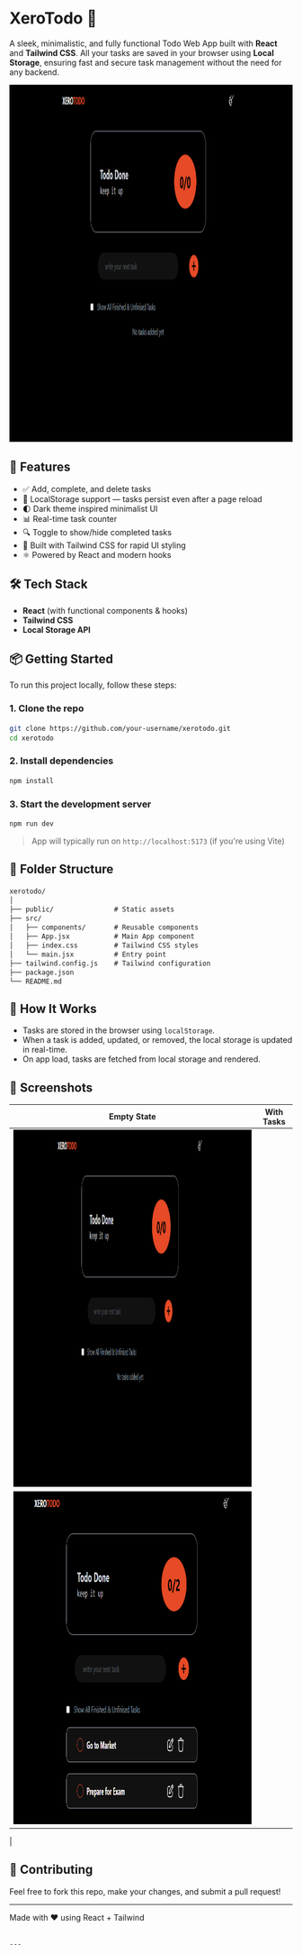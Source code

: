 # XeroTodo 📝

A sleek, minimalistic, and fully functional Todo Web App built with **React** and **Tailwind CSS**. All your tasks are saved in your browser using **Local Storage**, ensuring fast and secure task management without the need for any backend.

<img width="1227" height="634" alt="image" src="/Emptytodo.png" />


## 🚀 Features

- ✅ Add, complete, and delete tasks
- 💾 LocalStorage support — tasks persist even after a page reload
- 🌓 Dark theme inspired minimalist UI
- 📊 Real-time task counter
- 🔍 Toggle to show/hide completed tasks
- 💅 Built with Tailwind CSS for rapid UI styling
- ⚛️ Powered by React and modern hooks

## 🛠 Tech Stack

- **React** (with functional components & hooks)
- **Tailwind CSS**
- **Local Storage API**

## 📦 Getting Started

To run this project locally, follow these steps:

### 1. Clone the repo

```bash
git clone https://github.com/your-username/xerotodo.git
cd xerotodo
````

### 2. Install dependencies

```bash
npm install
```

### 3. Start the development server

```bash
npm run dev
```

> App will typically run on `http://localhost:5173` (if you're using Vite)

## 📁 Folder Structure

```
xerotodo/
│
├── public/               # Static assets
├── src/
│   ├── components/       # Reusable components
│   ├── App.jsx           # Main App component
│   ├── index.css         # Tailwind CSS styles
│   └── main.jsx          # Entry point
├── tailwind.config.js    # Tailwind configuration
├── package.json
└── README.md
```

## 🧠 How It Works

* Tasks are stored in the browser using `localStorage`.
* When a task is added, updated, or removed, the local storage is updated in real-time.
* On app load, tasks are fetched from local storage and rendered.

## 📸 Screenshots

| Empty State                       | With Tasks                                  |
| --------------------------------- | ------------------------------------------- |
| <img width="1227" height="634" alt="image" src="/Emptytodo.png" />
 | <img width="909" height="591" alt="image" src="/WithtaskTodo.png" />
 |


## 🌟 Contributing

Feel free to fork this repo, make your changes, and submit a pull request!



---

Made with ❤️ using React + Tailwind

```

---


```